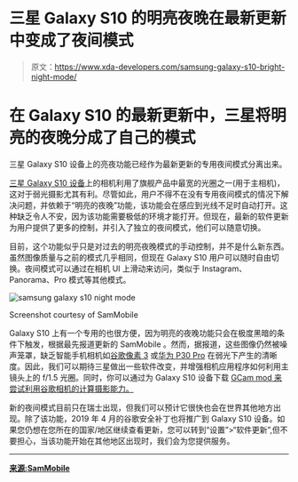# 三星 Galaxy S10 的明亮夜晚在最新更新中变成了夜间模式

> 原文：<https://www.xda-developers.com/samsung-galaxy-s10-bright-night-mode/>

# 在 Galaxy S10 的最新更新中，三星将明亮的夜晚分成了自己的模式

三星 Galaxy S10 设备上的亮夜功能已经作为最新更新的专用夜间模式分离出来。

[三星 Galaxy S10 设备](https://www.xda-developers.com/samsung-galaxy-s10-s10-and-s10e-launch-with-the-snapdragon-855-ultrasonic-in-display-fingerprint-scanners-reverse-wireless-charging-and-a-whole-lot-more/)上的相机利用了旗舰产品中最宽的光圈之一(用于主相机)，这对于弱光摄影尤其有利。尽管如此，用户不得不在没有专用夜间模式的情况下解决问题，并依赖于“明亮的夜晚”功能，该功能会在感应到光线不足时自动打开。这种缺乏令人不安，因为该功能需要极低的环境才能打开。但现在，最新的软件更新为用户提供了更多的控制，并引入了独立的夜间模式，他们可以随意切换。

目前，这个功能似乎只是对过去的明亮夜晚模式的手动控制，并不是什么新东西。虽然图像质量与之前的模式几乎相同，但现在 Galaxy S10 用户可以随时自由切换。夜间模式可以通过在相机 UI 上滑动来访问，类似于 Instagram、Panorama、Pro 模式等其他模式。

 <picture>![samsung galaxy s10 night mode](img/8ffc75b14904239d0ebafffaf00cba49.png)</picture> 

Screenshot courtesy of SamMobile

Galaxy S10 上有一个专用的也很方便，因为明亮的夜晚功能只会在极度黑暗的条件下触发，根据最先报道更新的 SamMobile 。然而，据报道，这些图像仍然被噪声笼罩，缺乏智能手机相机如[谷歌像素 3](https://www.xda-developers.com/google-pixel-3-xl-camera-software-design-pixel-stand/) 或[华为 P30 Pro](https://www.xda-developers.com/huawei-p30-pro-first-impressions-design-camera/) 在弱光下产生的清晰度。因此，我们可以期待三星做出一些软件改变，并增强相机应用程序如何利用主镜头上的 f/1.5 光圈。同时，你可以通过为 Galaxy S10 设备下载 [GCam mod 来尝试利用谷歌相机的计算摄影能力。](https://www.xda-developers.com/take-better-pictures-on-the-samsung-galaxy-s10-with-a-google-camera-port/)

新的夜间模式目前只在瑞士出现，但我们可以预计它很快也会在世界其他地方出现。除了该功能，2019 年 4 月的谷歌安全补丁也将推广到 Galaxy S10 设备。如果您仍想在您所在的国家/地区继续查看更新，您可以转到“设置”>“软件更新”,但不要担心，当该功能开始在其他地区出现时，我们会为您提供服务。

* * *

[**来源:SamMobile**](https://www.sammobile.com/2019/04/18/breaking-galaxy-s10-update-dedicated-night-mode-camera)